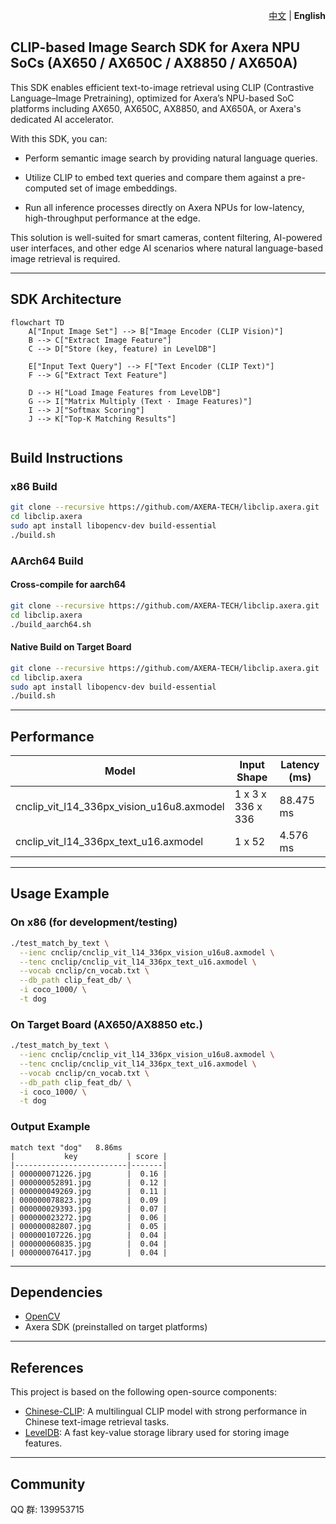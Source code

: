 
<p align="right">
  <a href="README_zh.md">中文</a> | <strong>English</strong>
</p>

## CLIP-based Image Search SDK for Axera NPU SoCs (AX650 / AX650C / AX8850 / AX650A)

This SDK enables efficient text-to-image retrieval using CLIP (Contrastive Language–Image Pretraining), optimized for Axera’s NPU-based SoC platforms including AX650, AX650C, AX8850, and AX650A, or Axera's dedicated AI accelerator.

With this SDK, you can:

- Perform semantic image search by providing natural language queries.

- Utilize CLIP to embed text queries and compare them against a pre-computed set of image embeddings.

- Run all inference processes directly on Axera NPUs for low-latency, high-throughput performance at the edge.

This solution is well-suited for smart cameras, content filtering, AI-powered user interfaces, and other edge AI scenarios where natural language-based image retrieval is required.

---

## SDK Architecture
```mermaid
flowchart TD
    A["Input Image Set"] --> B["Image Encoder (CLIP Vision)"]
    B --> C["Extract Image Feature"]
    C --> D["Store (key, feature) in LevelDB"]

    E["Input Text Query"] --> F["Text Encoder (CLIP Text)"]
    F --> G["Extract Text Feature"]

    D --> H["Load Image Features from LevelDB"]
    G --> I["Matrix Multiply (Text · Image Features)"]
    I --> J["Softmax Scoring"]
    J --> K["Top-K Matching Results"]


```

## Build Instructions

### x86 Build

```bash
git clone --recursive https://github.com/AXERA-TECH/libclip.axera.git
cd libclip.axera
sudo apt install libopencv-dev build-essential 
./build.sh
```

### AArch64 Build

#### Cross-compile for aarch64

```bash
git clone --recursive https://github.com/AXERA-TECH/libclip.axera.git
cd libclip.axera
./build_aarch64.sh
```

#### Native Build on Target Board

```bash
git clone --recursive https://github.com/AXERA-TECH/libclip.axera.git
cd libclip.axera
sudo apt install libopencv-dev build-essential
./build.sh
```

---
## Performance

| Model | Input Shape |  Latency (ms) |
|-------|------------|--------------|
| cnclip_vit_l14_336px_vision_u16u8.axmodel | 1 x 3 x 336 x 336 |  88.475 ms |
| cnclip_vit_l14_336px_text_u16.axmodel | 1 x 52 |  4.576 ms |
---

## Usage Example

### On x86 (for development/testing)

```bash
./test_match_by_text \
  --ienc cnclip/cnclip_vit_l14_336px_vision_u16u8.axmodel \
  --tenc cnclip/cnclip_vit_l14_336px_text_u16.axmodel \
  --vocab cnclip/cn_vocab.txt \
  --db_path clip_feat_db/ \
  -i coco_1000/ \
  -t dog
```

### On Target Board (AX650/AX8850 etc.)

```bash
./test_match_by_text \
  --ienc cnclip/cnclip_vit_l14_336px_vision_u16u8.axmodel \
  --tenc cnclip/cnclip_vit_l14_336px_text_u16.axmodel \
  --vocab cnclip/cn_vocab.txt \
  --db_path clip_feat_db/ \
  -i coco_1000/ \
  -t dog
```

### Output Example

```
match text "dog"   8.86ms
|           key           | score |
|-------------------------|-------|
| 000000071226.jpg        |  0.16 |
| 000000052891.jpg        |  0.12 |
| 000000049269.jpg        |  0.11 |
| 000000078823.jpg        |  0.09 |
| 000000029393.jpg        |  0.07 |
| 000000023272.jpg        |  0.06 |
| 000000082807.jpg        |  0.05 |
| 000000107226.jpg        |  0.04 |
| 000000060835.jpg        |  0.04 |
| 000000076417.jpg        |  0.04 |
```

---

## Dependencies

* [OpenCV](https://opencv.org/)
* Axera SDK (preinstalled on target platforms)

---

## References

This project is based on the following open-source components:

* [Chinese-CLIP](https://github.com/OFA-Sys/Chinese-CLIP): A multilingual CLIP model with strong performance in Chinese text-image retrieval tasks.
* [LevelDB](https://github.com/google/leveldb): A fast key-value storage library used for storing image features.

---

## Community
QQ 群: 139953715
